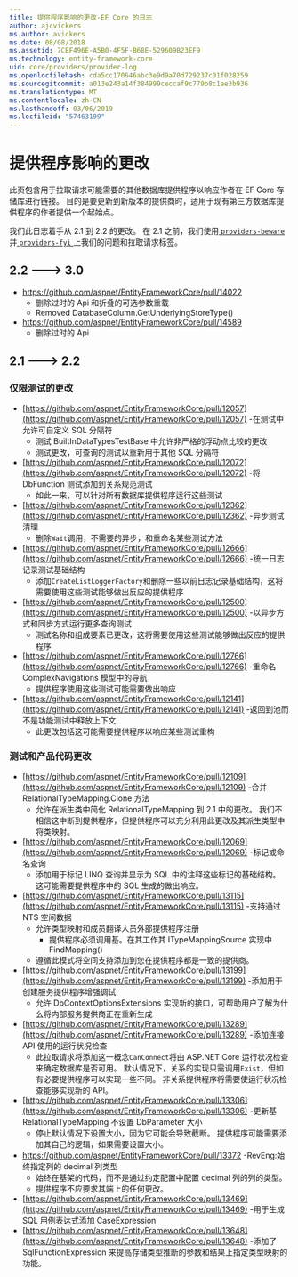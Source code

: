 ```yaml
---
title: 提供程序影响的更改-EF Core 的日志
author: ajcvickers
ms.author: avickers
ms.date: 08/08/2018
ms.assetid: 7CEF496E-A5B0-4F5F-B68E-529609B23EF9
ms.technology: entity-framework-core
uid: core/providers/provider-log
ms.openlocfilehash: cda5cc170646abc3e9d9a70d729237c01f028259
ms.sourcegitcommit: a013e243a14f384999ceccaf9c779b8c1ae3b936
ms.translationtype: MT
ms.contentlocale: zh-CN
ms.lasthandoff: 03/06/2019
ms.locfileid: "57463199"
---
```

# <a name="provider-impacting-changes"></a>提供程序影响的更改

此页包含用于拉取请求可能需要的其他数据库提供程序以响应作者在 EF Core 存储库进行链接。 目的是要更新到新版本的提供商时，适用于现有第三方数据库提供程序的作者提供一个起始点。

我们此日志着手从 2.1 到 2.2 的更改。 在 2.1 之前，我们使用[ `providers-beware` ](https://github.com/aspnet/EntityFrameworkCore/labels/providers-beware)并[ `providers-fyi` ](https://github.com/aspnet/EntityFrameworkCore/labels/providers-fyi)上我们的问题和拉取请求标签。

## <a name="22-----30"></a>2.2 ---> 3.0

* https://github.com/aspnet/EntityFrameworkCore/pull/14022
  * 删除过时的 Api 和折叠的可选参数重载
  * Removed DatabaseColumn.GetUnderlyingStoreType()
* https://github.com/aspnet/EntityFrameworkCore/pull/14589
  * 删除过时的 Api

## <a name="21-----22"></a>2.1 ---> 2.2

### <a name="test-only-changes"></a>仅限测试的更改

* [https://github.com/aspnet/EntityFrameworkCore/pull/12057](https://github.com/aspnet/EntityFrameworkCore/pull/12057) -在测试中允许可自定义 SQL 分隔符
  * 测试 BuiltInDataTypesTestBase 中允许非严格的浮动点比较的更改
  * 测试更改，可查询的测试以重新用于其他 SQL 分隔符
* [https://github.com/aspnet/EntityFrameworkCore/pull/12072](https://github.com/aspnet/EntityFrameworkCore/pull/12072) -将 DbFunction 测试添加到关系规范测试
  * 如此一来，可以针对所有数据库提供程序运行这些测试
* [https://github.com/aspnet/EntityFrameworkCore/pull/12362](https://github.com/aspnet/EntityFrameworkCore/pull/12362) -异步测试清理
  * 删除`Wait`调用，不需要的异步，和重命名某些测试方法
* [https://github.com/aspnet/EntityFrameworkCore/pull/12666](https://github.com/aspnet/EntityFrameworkCore/pull/12666) -统一日志记录测试基础结构
  * 添加`CreateListLoggerFactory`和删除一些以前日志记录基础结构，这将需要使用这些测试能够做出反应的提供程序
* [https://github.com/aspnet/EntityFrameworkCore/pull/12500](https://github.com/aspnet/EntityFrameworkCore/pull/12500) -以异步方式和同步方式运行更多查询测试
  * 测试名称和组成要素已更改，这将需要使用这些测试能够做出反应的提供程序
* [https://github.com/aspnet/EntityFrameworkCore/pull/12766](https://github.com/aspnet/EntityFrameworkCore/pull/12766) -重命名 ComplexNavigations 模型中的导航
  * 提供程序使用这些测试可能需要做出响应
* [https://github.com/aspnet/EntityFrameworkCore/pull/12141](https://github.com/aspnet/EntityFrameworkCore/pull/12141) -返回到池而不是功能测试中释放上下文
  * 此更改包括这可能需要提供程序以响应某些测试重构


### <a name="test-and-product-code-changes"></a>测试和产品代码更改

* [https://github.com/aspnet/EntityFrameworkCore/pull/12109](https://github.com/aspnet/EntityFrameworkCore/pull/12109) -合并 RelationalTypeMapping.Clone 方法
  * 允许在派生类中简化 RelationalTypeMapping 到 2.1 中的更改。 我们不相信这中断到提供程序，但提供程序可以充分利用此更改及其派生类型中将类映射。
* [https://github.com/aspnet/EntityFrameworkCore/pull/12069](https://github.com/aspnet/EntityFrameworkCore/pull/12069) -标记或命名查询
  * 添加用于标记 LINQ 查询并显示为 SQL 中的注释这些标记的基础结构。 这可能需要提供程序中的 SQL 生成的做出响应。
* [https://github.com/aspnet/EntityFrameworkCore/pull/13115](https://github.com/aspnet/EntityFrameworkCore/pull/13115) -支持通过 NTS 空间数据
  * 允许类型映射和成员翻译人员外部提供程序注册
    * 提供程序必须调用基。在其工作其 ITypeMappingSource 实现中 FindMapping()
  * 遵循此模式将空间支持添加到您在提供程序都是一致的提供商。
* [https://github.com/aspnet/EntityFrameworkCore/pull/13199](https://github.com/aspnet/EntityFrameworkCore/pull/13199) -添加用于创建服务提供程序增强调试
  * 允许 DbContextOptionsExtensions 实现新的接口，可帮助用户了解为什么将内部服务提供商正在重新生成
* [https://github.com/aspnet/EntityFrameworkCore/pull/13289](https://github.com/aspnet/EntityFrameworkCore/pull/13289) -添加连接 API 使用的运行状况检查
  * 此拉取请求将添加这一概念`CanConnect`将由 ASP.NET Core 运行状况检查来确定数据库是否可用。 默认情况下，关系的实现只需调用`Exist`，但如有必要提供程序可以实现一些不同。 非关系提供程序将需要使运行状况检查能够实现新的 API。
* [https://github.com/aspnet/EntityFrameworkCore/pull/13306](https://github.com/aspnet/EntityFrameworkCore/pull/13306) -更新基 RelationalTypeMapping 不设置 DbParameter 大小
  * 停止默认情况下设置大小，因为它可能会导致截断。 提供程序可能需要添加其自己的逻辑，如果需要设置大小。
* https://github.com/aspnet/EntityFrameworkCore/pull/13372 -RevEng:始终指定列的 decimal 列类型
  * 始终在基架的代码，而不是通过约定配置中配置 decimal 列的列的类型。
  * 提供程序不应要求其端上的任何更改。
* [https://github.com/aspnet/EntityFrameworkCore/pull/13469](https://github.com/aspnet/EntityFrameworkCore/pull/13469) -用于生成 SQL 用例表达式添加 CaseExpression
* [https://github.com/aspnet/EntityFrameworkCore/pull/13648](https://github.com/aspnet/EntityFrameworkCore/pull/13648) -添加了 SqlFunctionExpression 来提高存储类型推断的参数和结果上指定类型映射的功能。
